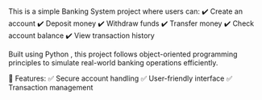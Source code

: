 This is a simple Banking System project where users can:
✔️ Create an account
✔️ Deposit money
✔️ Withdraw funds
✔️ Transfer money
✔️ Check account balance
✔️ View transaction history

Built using Python , this project follows object-oriented programming principles to simulate real-world banking operations efficiently.

🔹 Features:
✅ Secure account handling
✅ User-friendly interface
✅ Transaction management
